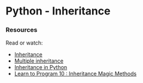 # Python - Inheritance

### Resources
Read or watch:

- [Inheritance](https://alu-intranet.hbtn.io/rltoken/pRigaMtzlZIXHVXZJ7yRMQ)
- [Multiple inheritance](https://alu-intranet.hbtn.io/rltoken/q7hgZ43Gu_snerCNUwqzuw)
- [Inheritance in Python](https://alu-intranet.hbtn.io/rltoken/FL9pMOVaBXP9xg8Ep4rTYQ)
- [Learn to Program 10 : Inheritance Magic Methods](https://alu-intranet.hbtn.io/rltoken/fojEQ8bllfZecx-ZKKurTw)